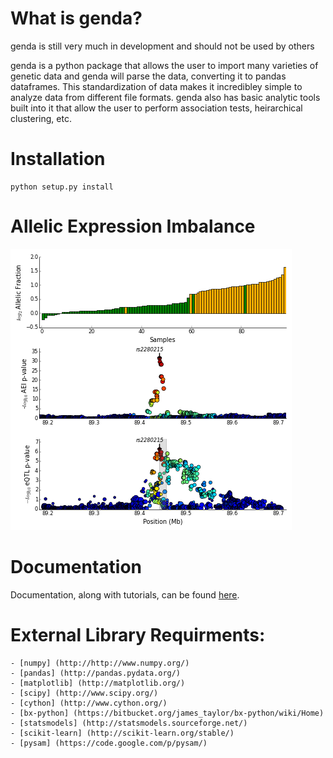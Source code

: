 What is genda?
==============
genda is still very much in development and should not be used by others

genda is a python package that allows the user to import many varieties of 
genetic data and genda will parse the data, converting it to pandas 
dataframes. This standardization of data makes it incredibley simple to 
analyze data from different file formats. genda also has basic analytic 
tools built into it that allow the user to perform association tests, 
heirarchical clustering, etc.



Installation
============

    python setup.py install


Allelic Expression Imbalance
============================
![AEI](./doc/source/images/example_aei.png?raw=true, "AEI Example")


Documentation
=============
Documentation, along with tutorials, can be found [here](http://pyseq.rtfd.org).

External Library Requirments:
=============================
    - [numpy] (http://http://www.numpy.org/)
    - [pandas] (http://pandas.pydata.org/)
    - [matplotlib] (http://matplotlib.org/)
    - [scipy] (http://www.scipy.org/)
    - [cython] (http://www.cython.org/)
    - [bx-python] (https://bitbucket.org/james_taylor/bx-python/wiki/Home)
    - [statsmodels] (http://statsmodels.sourceforge.net/)
    - [scikit-learn] (http://scikit-learn.org/stable/)
    - [pysam] (https://code.google.com/p/pysam/)
